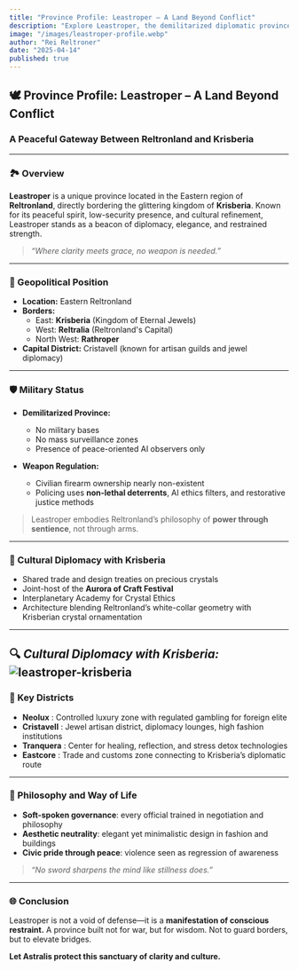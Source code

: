 ```yaml
---
title: "Province Profile: Leastroper – A Land Beyond Conflict"
description: "Explore Leastroper, the demilitarized diplomatic province of Reltronland—known for its clarity, serenity, and peaceful border with the crystalline kingdom of Krisberia."
image: "/images/leastroper-profile.webp"
author: "Rei Reltroner"
date: "2025-04-14"
published: true
---
```


## 🕊️ Province Profile: Leastroper – A Land Beyond Conflict
### A Peaceful Gateway Between Reltronland and Krisberia

---

### 🏞️ Overview
**Leastroper** is a unique province located in the Eastern region of **Reltronland**, directly bordering the glittering kingdom of **Krisberia**. Known for its peaceful spirit, low-security presence, and cultural refinement, Leastroper stands as a beacon of diplomacy, elegance, and restrained strength.

> *“Where clarity meets grace, no weapon is needed.”*

---

### 📍 Geopolitical Position
- **Location:** Eastern Reltronland
- **Borders:**
  - East: **Krisberia** (Kingdom of Eternal Jewels)
  - West: **Reltralia** (Reltronland's Capital)
  - North West: **Rathroper**
- **Capital District:** Cristavell (known for artisan guilds and jewel diplomacy)

---

### 🛡️ Military Status
- **Demilitarized Province:**
  - No military bases
  - No mass surveillance zones
  - Presence of peace-oriented AI observers only

- **Weapon Regulation:**
  - Civilian firearm ownership nearly non-existent
  - Policing uses **non-lethal deterrents**, AI ethics filters, and restorative justice methods

> Leastroper embodies Reltronland’s philosophy of **power through sentience**, not through arms.

---

### 💎 Cultural Diplomacy with Krisberia
- Shared trade and design treaties on precious crystals
- Joint-host of the **Aurora of Craft Festival**
- Interplanetary Academy for Crystal Ethics
- Architecture blending Reltronland’s white-collar geometry with Krisberian crystal ornamentation

---
🔍 *Cultural Diplomacy with Krisberia:* ![leastroper-krisberia](/images/leastroper-krisberia.webp)
---

### 🧘 Key Districts

- **Neolux**     :  Controlled luxury zone with regulated gambling for foreign elite            
- **Cristavell** :  Jewel artisan district, diplomacy lounges, high fashion institutions        
- **Tranquera**  :  Center for healing, reflection, and stress detox technologies               
- **Eastcore**   :  Trade and customs zone connecting to Krisberia’s diplomatic route           

---

### 🌿 Philosophy and Way of Life
- **Soft-spoken governance**: every official trained in negotiation and philosophy
- **Aesthetic neutrality**: elegant yet minimalistic design in fashion and buildings
- **Civic pride through peace**: violence seen as regression of awareness

> *“No sword sharpens the mind like stillness does.”*

---

### 🌐 Conclusion
Leastroper is not a void of defense—it is a **manifestation of conscious restraint.**
A province built not for war, but for wisdom. Not to guard borders, but to elevate bridges.

**Let Astralis protect this sanctuary of clarity and culture.**

